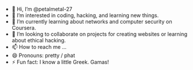 - 👋 Hi, I’m @petalmetal-27
- 👀 I’m interested in coding, hacking, and learning new things. 
- 🌱 I’m currently learning about networks and computer security on Coursera.
- 💞️ I’m looking to collaborate on projects for creating websites or learning about ethical hacking.
- 📫 How to reach me ...
- 😄 Pronouns: pretty / phat
- ⚡ Fun fact: I know a little Greek. Gamas!

<!---
petalmetal-27/petalmetal-27 is a ✨ special ✨ repository because its `README.md` (this file) appears on your GitHub profile.
You can click the Preview link to take a look at your changes.
--->
